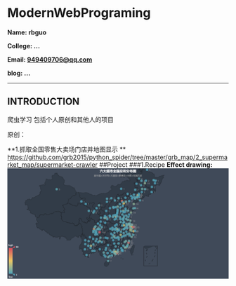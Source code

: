 # ModernWebPrograming

**Name: rbguo**

**College: ...**

**Email: 949409706@qq.com**

**blog:  ...**

---

## INTRODUCTION
爬虫学习 包括个人原创和其他人的项目

原创：

**1.抓取全国零售大卖场门店并地图显示  **
https://github.com/grb2015/python_spider/tree/master/grb_map/2_supermarket_map/supermarket-crawler
##Project
###1.Recipe
 **Effect drawing:**
 ![index](https://github.com/grb2015/python_spider/blob/master/grb_map/2_supermarket_map/supermarket-crawler/static_analysis/%E5%85%AD%E5%A4%A7%E8%B6%85%E5%B8%82%E5%85%A8%E5%9B%BD%E6%80%BB%E5%92%8C%E5%88%86%E5%B8%83%E5%9B%BE_%E5%9C%B0%E7%BA%A7%E5%B8%82.png)
 
